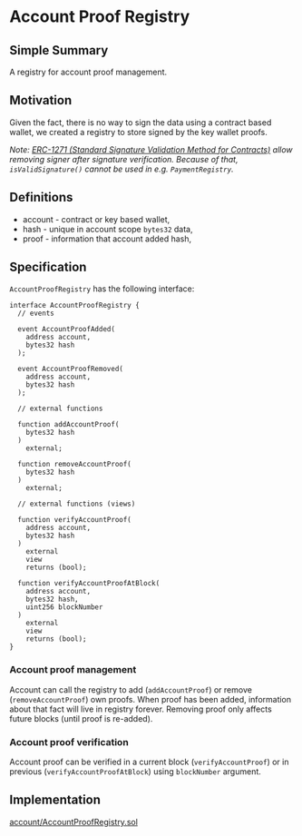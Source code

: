 # Account Proof Registry

## Simple Summary

A registry for account proof management.

## Motivation

Given the fact, there is no way to sign the data using a contract based wallet, we created a registry to store signed by the key wallet proofs. 

*Note: [ERC-1271 (Standard Signature Validation Method for Contracts)](https://github.com/ethereum/EIPs/issues/1271) 
allow removing signer after signature verification. 
Because of that, `isValidSignature()` cannot be used in e.g. `PaymentRegistry`.*

## Definitions

* account - contract or key based wallet,
* hash - unique in account scope `bytes32` data,
* proof - information that account added hash,

## Specification

`AccountProofRegistry` has the following interface:

```solidity
interface AccountProofRegistry {
  // events

  event AccountProofAdded(
    address account,
    bytes32 hash
  );

  event AccountProofRemoved(
    address account,
    bytes32 hash
  );

  // external functions

  function addAccountProof(
    bytes32 hash
  )
    external;

  function removeAccountProof(
    bytes32 hash
  )
    external;

  // external functions (views)

  function verifyAccountProof(
    address account,
    bytes32 hash
  )
    external
    view
    returns (bool);

  function verifyAccountProofAtBlock(
    address account,
    bytes32 hash,
    uint256 blockNumber
  )
    external
    view
    returns (bool);
}
```

### Account proof management

Account can call the registry to add (`addAccountProof`) or remove (`removeAccountProof`) own proofs. 
When proof has been added, information about that fact will live in registry forever.
Removing proof only affects future blocks (until proof is re-added).

### Account proof verification

Account proof can be verified in a current block (`verifyAccountProof`) or in previous (`verifyAccountProofAtBlock`) 
using `blockNumber` argument. 

## Implementation

[account/AccountProofRegistry.sol](../../src/account/AccountProofRegistry.sol)
